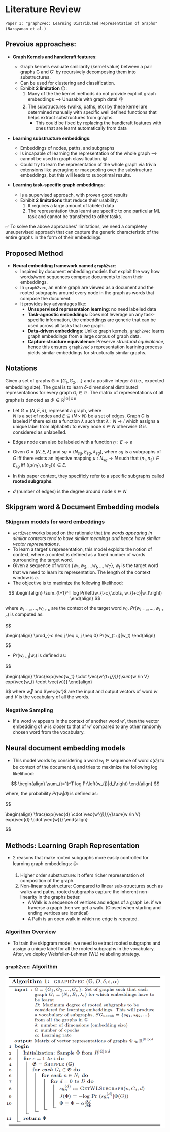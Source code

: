 # Literature Review

    Paper 1: "graph2vec: Learning Distributed Representation of Graphs" (Narayanan et al.)

## Prevoius approaches:

- **Graph Kernels and handicraft features**:

  - Graph kernels evaluate smililarity (kernel value) between a pair graphs G and G' by recursively decomposing them into substructures.
  - Can be used for clustering and classification.
  - Exhibit **2 limitation** 😒:
    1. Many of the the kernel methods do not provide explicit graph embeddings --> Unusable with graph data! 👎
    2. The substructures (walks, paths, etc) by these kernel are determined manually with specific well defined functions that helps extract substructures from graphs.
       - This could be fixed by replacing the handicraft features with ones that are learnt automatically from data

- **Learning substructure embeddings**:

  - Embeddings of nodes, paths, and subgraphs
  - Is incapable of learning the representation of the whole graph --> cannot be used in graph classification. 😒
  - Could try to learn the representation of the whole graph via trivia extensions like averaging or max pooling over the substructure embeddings, but this will leads to suboptimal results.

- **Learning task-specific graph embeddings**:
  - Is a supervised approach, with proven good results
  - Exhibit **2 limitations** that reduce their usability:
    1. It requires a large amount of labeled data
    2. The representation thus learnt are specific to one particular ML task and cannot be transfered to other tasks.

✅ To solve the above approaches' limitations, we need a completey unsupervised approach that can capture the generic characteristic of the entire graphs in the form of their embeddings.

## Proposed Method

- **Neural embedding framework named `graph2vec`**:
  - Inspired by document embedding models that exploit the way how words/word sequences compose documents to learn their embeddings.
  - In `graph2vec`, an entire graph are viewed as a document and the rooted subgraphs around every node in the graph as words that compose the document.
  - It provides key advantages like:
    - **Unsupervised representaion learning**: no need labelled data
    - **Task-agnostic embeddings**: Does not leverage on any task-specific information, the embeddings are generic that can be used across all tasks that use graph.
    - **Data-driven embeddings**: Unlike graph kernels, `graph2vec` learns graph embeddings from a large corpus of graph data.
    - **Capture structure equivalence**: Preserve _structural equivalence_, hence this ensures `graph2vec`'s representation learining process yields similar embeddings for structurally similar graphs.

## Notations

Given a set of graphs $\mathbb{G} = \{G_1,G_2,\dots\}$ and a positive integer $\delta$ (i.e., expected embedding size). The goal is to learn $\delta\text{-dimensional distributed representations}$ for every graph $G_i \in \mathbb{G}$.
The matrix of representations of all graphs is denoted as $\Phi \in \mathbb{R}^{|\mathbb{G}|\text{ x }\delta}$

- Let $G = (N,E,\lambda)$, represent a graph, where <br/>
  $N$ is a set of nodes and $E \subseteq (N \times N)$ be a set of edges. Graph $G$ is labeled if there exists a function $\lambda$ such that $\lambda : N \rightarrow l$ which assigns a unique label from alphabet $l$ to every node $n \in N$ otherwise $G$ is considered as unlabelled.

- Edges node can also be labeled with a function $\eta : E \rightarrow e$
- Given $G = (N,E,\lambda)$ and $sg = (N_{sg},E_{sg}, \lambda_{sg})$, where $sg$ is a subgraphs of $G$ iff there exists an injective mapping $\mu : N_{sg} \rightarrow N$ such that $(n_1,n_2) \in E_{sg}$ iff $((\mu(n_1),\mu(n_2))) \in E.$
- In this paper context, they specificly refer to a specific subgraphs called **rooted subgraphs**.
- $d$ (number of edges) is the degree around node $n \in N$

## Skipgram word & Document Embedding models

### Skipgram models for word embeddings

- `word2vec` works based on the rationale that _the words appearing in similar contexts tend to have similar meanings and hence have similar vector representaions_.
- To learn a target's representation, this model exploits the notion of context, where a context is defined as a fixed number of words surrounding the target word.
- Given a sequence of words {${w_1,w_2,\dots w_t, \dots, w_T}$}, $w_t$ is the target word that we need to learn its representation. The length of the context window is $c$.
- The objective is to maximize the following likelihood:

$$
\begin{align}
\sum_{t=1}^T log  Pr\left(w_{t-c},\dots, w_{t+c}|w_t\right)
\end{align}
$$

$\text{where } w_{t-c},\dots,w_{t+c} \text{ are the context of the target word } w_t.$
$Pr(w_{t-c},\dots,w_{t+c})$ is computed as:

$$

\begin{align}
\prod_{-c \leq j \leq c, j \neq 0} Pr(w_{t+j}|w_t)
\end{align}

$$

- $Pr(w_{t+j}|w_t)$ is defined as:

$$

\begin{align}
\frac{exp(\vec{w_t} \cdot \vec{w'_{t+j}})}{\sum_{w \in V} exp(\vec{w_t} \cdot \vec{w})}
\end{align}

$$
where $\vec{w}$ and $\vec{w'}$ are the input and output vectors of word $w$ and $V$ is the vocabulary of all the words.


### Negative Sampling
- If a word $w$ appears in the context of another word $w'$, then the vector embedding of $w$ is closer to that of $w'$ compared to any other randomly chosen word from the vocabulary.

## Neural document embedding models
- This model words by considering a word $w_j \in \text{sequence of word } c(d_i)$ to be context of the document $d_i$ and tries to maximize the following log likelihood:
  
$$
\begin{align}
\sum_{t=1}^T log  Pr\left(w_{j}|d_i\right)
\end{align}
$$

where, the probability $Pr(w_i|d)$ is defined as:

$$

\begin{align}
\frac{exp(\vec{d} \cdot \vec{w'_{j}})}{\sum_{w \in V} exp(\vec{d} \cdot \vec{w})}
\end{align}

$$

## Methods: Learning Graph Representation
- 2 reasons that make rooted subgraphs more easily controlled for learning graph embeddings: 👍
  
  1. Higher order substructure: It offers richer representation of composition of the graph. 
  2. Non-linear substructure: Compared to linear sub-structures such as walks and paths, rooted subgraphs capture the inherent non-linearity in the graphs better. 
      - A Walk is a sequence of vertices and edges of a graph i.e. if we traverse a graph then we get a walk. (Closed when starting and ending vertices are identical)
      - A Path is an open walk in which no edge is repeated.
  
### Algorithm Overview
- To train the skipgram model, we need to extract rooted subgraphs and assign a unique label for all the rooted subgraphs in the vocabulary. After, we deploy Weisfeiler-Lehman (WL) relabeling strategy.

### `graph2vec`: Algorithm
![graph2vec algorithm](/image/graph2vec_algo.png "graph2vec algorithm")